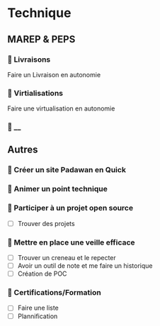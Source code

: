 # Technique

## MAREP & PEPS

### 🔳 Livraisons

Faire un Livraison en autonomie

### 🔳 Virtialisations

Faire une virtualisation en autonomie

### 🔳 __

## Autres

### 🔳 Créer un site Padawan en Quick

### 🔳 Animer un point technique

### 🔳 Participer à un projet open source

- [ ] Trouver des projets

### 🔳 Mettre en place une veille efficace

- [ ] Trouver un creneau et le repecter
- [ ] Avoir un outil de note et me faire un historique
- [ ] Création de POC

### 🔳 Certifications/Formation

- [ ] Faire une liste
- [ ] Plannification
